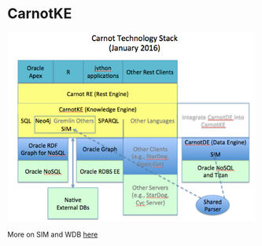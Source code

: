# CarnotKE

![Alt text](carnot_stack.png)

More on SIM and WDB [here](http://noelnegusse.com/pdf/WDB-paper.pdf)
